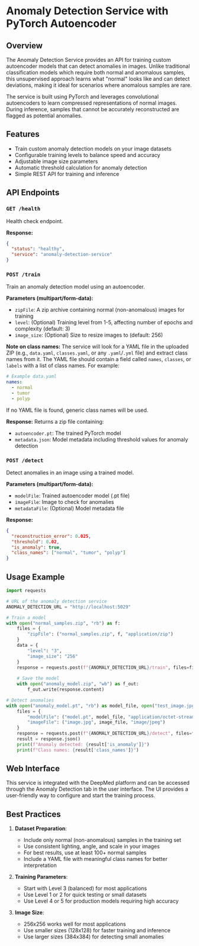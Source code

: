 # Anomaly Detection Service with PyTorch Autoencoder

## Overview

The Anomaly Detection Service provides an API for training custom autoencoder models that can detect anomalies in images. Unlike traditional classification models which require both normal and anomalous samples, this unsupervised approach learns what "normal" looks like and can detect deviations, making it ideal for scenarios where anomalous samples are rare.

The service is built using PyTorch and leverages convolutional autoencoders to learn compressed representations of normal images. During inference, samples that cannot be accurately reconstructed are flagged as potential anomalies.

## Features

- Train custom anomaly detection models on your image datasets
- Configurable training levels to balance speed and accuracy
- Adjustable image size parameters
- Automatic threshold calculation for anomaly detection
- Simple REST API for training and inference

## API Endpoints

### `GET /health`

Health check endpoint.

**Response:**
```json
{
  "status": "healthy",
  "service": "anomaly-detection-service"
}
```

### `POST /train`

Train an anomaly detection model using an autoencoder.

**Parameters (multipart/form-data):**
- `zipFile`: A zip archive containing normal (non-anomalous) images for training
- `level`: (Optional) Training level from 1-5, affecting number of epochs and complexity (default: 3)
- `image_size`: (Optional) Size to resize images to (default: 256)

**Note on class names:**
The service will look for a YAML file in the uploaded ZIP (e.g., `data.yaml`, `classes.yaml`, or any `.yaml`/`.yml` file) and extract class names from it. The YAML file should contain a field called `names`, `classes`, or `labels` with a list of class names. For example:

```yaml
# Example data.yaml
names:
  - normal
  - tumor
  - polyp
```

If no YAML file is found, generic class names will be used.

**Response:**
Returns a zip file containing:
- `autoencoder.pt`: The trained PyTorch model
- `metadata.json`: Model metadata including threshold values for anomaly detection

### `POST /detect`

Detect anomalies in an image using a trained model.

**Parameters (multipart/form-data):**
- `modelFile`: Trained autoencoder model (.pt file)
- `imageFile`: Image to check for anomalies
- `metadataFile`: (Optional) Model metadata file

**Response:**
```json
{
  "reconstruction_error": 0.025,
  "threshold": 0.02,
  "is_anomaly": true,
  "class_names": ["normal", "tumor", "polyp"]
}
```

## Usage Example

```python
import requests

# URL of the anomaly detection service
ANOMALY_DETECTION_URL = "http://localhost:5029"

# Train a model
with open("normal_samples.zip", "rb") as f:
    files = {
        "zipFile": ("normal_samples.zip", f, "application/zip")
    }
    data = {
        "level": "3",
        "image_size": "256"
    }
    response = requests.post(f"{ANOMALY_DETECTION_URL}/train", files=files, data=data)
    
    # Save the model
    with open("anomaly_model.zip", "wb") as f_out:
        f_out.write(response.content)

# Detect anomalies
with open("anomaly_model.pt", "rb") as model_file, open("test_image.jpg", "rb") as image_file:
    files = {
        "modelFile": ("model.pt", model_file, "application/octet-stream"),
        "imageFile": ("image.jpg", image_file, "image/jpeg")
    }
    response = requests.post(f"{ANOMALY_DETECTION_URL}/detect", files=files)
    result = response.json()
    print(f"Anomaly detected: {result['is_anomaly']}")
    print(f"Class names: {result['class_names']}")
```

## Web Interface

This service is integrated with the DeepMed platform and can be accessed through the Anomaly Detection tab in the user interface. The UI provides a user-friendly way to configure and start the training process.

## Best Practices

1. **Dataset Preparation**:
   - Include only normal (non-anomalous) samples in the training set
   - Use consistent lighting, angle, and scale in your images
   - For best results, use at least 100+ normal samples
   - Include a YAML file with meaningful class names for better interpretation

2. **Training Parameters**:
   - Start with Level 3 (balanced) for most applications
   - Use Level 1 or 2 for quick testing or small datasets
   - Use Level 4 or 5 for production models requiring high accuracy

3. **Image Size**:
   - 256x256 works well for most applications
   - Use smaller sizes (128x128) for faster training and inference
   - Use larger sizes (384x384) for detecting small anomalies